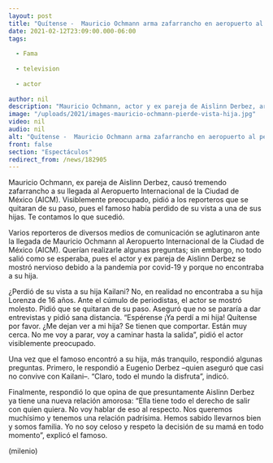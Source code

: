 ```yaml
---
layout: post
title: "Quítense -  Mauricio Ochmann arma zafarrancho en aeropuerto al perder de vista a su hija"
date: 2021-02-12T23:09:00.000-06:00
tags:
  
  - Fama
  
  - television
  
  - actor
  
author: nil
description: "Mauricio Ochmann, actor y ex pareja de Aislinn Derbez, armó una persecución a su llegada al Aeropuerto de la Ciudad de México debido a que no encontraba a su hija. "
image: "/uploads/2021/images-mauricio-ochmann-pierde-vista-hija.jpg"
video: nil
audio: nil
alt: "Quítense -  Mauricio Ochmann arma zafarrancho en aeropuerto al perder de vista a su hija"
front: false
section: "Espectáculos"
redirect_from: /news/182905
---
```


Mauricio Ochmann, ex pareja de Aislinn Derbez, causó tremendo zafarrancho a su llegada al Aeropuerto Internacional de la Ciudad de México (AICM). Visiblemente preocupado, pidió a los reporteros que se quitaran de su paso, pues el famoso había perdido de su vista a una de sus hijas. Te contamos lo que sucedió. 

Varios reporteros de diversos medios de comunicación se aglutinaron ante la llegada de Mauricio Ochmann al Aeropuerto Internacional de la Ciudad de México (AICM). Querían realizarle algunas preguntas; sin embargo, no todo salió como se esperaba, pues el actor y ex pareja de Aislinn Derbez se mostró nervioso debido a la pandemia por covid-19 y porque no encontraba a su hija. 

¿Perdió de su vista a su hija Kailani? No, en realidad no encontraba a su hija Lorenza de 16 años. Ante el cúmulo de periodistas, el actor se mostró molesto. Pidió que se quitaran de su paso. Aseguró que no se pararía a dar entrevistas y pidió sana distancia. 
“Espérense ¡Ya perdí a mi hija! Quítense por favor. ¿Me dejan ver a mi hija? Se tienen que comportar. Están muy cerca. No me voy a parar, voy a caminar hasta la salida”, pidió el actor visiblemente preocupado. 

Una vez que el famoso encontró a su hija, más tranquilo, respondió algunas preguntas. Primero, le respondió a Eugenio Derbez –quien aseguró que casi no convive con Kailani–. 
“Claro, todo el mundo la disfruta”, indicó. 

Finalmente, respondió lo que opina de que presuntamente Aislinn Derbez ya tiene una nueva relación amorosa:  “Ella tiene todo el derecho de salir con quien quiera. No voy hablar de eso al respecto. Nos queremos muchísimo y tenemos una relación padrísima. Hemos sabido llevarnos bien y somos familia. Yo no soy celoso y respeto la decisión de su mamá en todo momento”, explicó el famoso.

(milenio)
